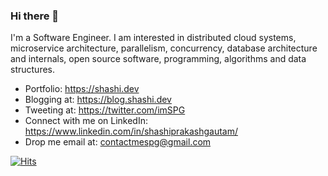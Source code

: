 ### Hi there 👋

I'm a Software Engineer. I am interested in distributed cloud systems, microservice architecture, parallelism, concurrency, database architecture and internals, open source software, programming, algorithms and data structures.

- Portfolio: https://shashi.dev
- Blogging at: https://blog.shashi.dev
- Tweeting at: https://twitter.com/imSPG
- Connect with me on LinkedIn: https://www.linkedin.com/in/shashiprakashgautam/
- Drop me email at: contactmespg@gmail.com

[![Hits](https://hits.seeyoufarm.com/api/count/incr/badge.svg?url=https%3A%2F%2Fgithub.com%2Fshweshi%2Fshweshi&count_bg=%2379C83D&title_bg=%23555555&icon=&icon_color=%23E7E7E7&title=hits&edge_flat=false)](https://hits.seeyoufarm.com)
